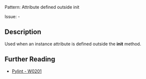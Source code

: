 Pattern: Attribute defined outside init

Issue: -

## Description

Used when an instance attribute is defined outside the __init__ method.

## Further Reading

* [Pylint - W0201](http://pylint-messages.wikidot.com/messages:w0201)